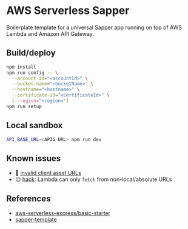 # AWS Serverless Sapper

Boilerplate template for a universal Sapper app running on top of AWS Lambda and Amazon API Gateway.

## Build/deploy

```sh
npm install
npm run config -- \
  --account-id="<accountId>" \
  --bucket-name="<bucketName>" \
  --hostname="<hostname>" \
  --certificate-id="<certificateId>" \
  [--region="<region>"]
npm run setup
```

## Local sandbox

```sh
API_BASE_URL=<APIG URL> npm run dev
```

## Known issues

- 🐛 [invalid client asset URLs](https://github.com/sveltejs/sapper/issues/747)
- 😖 [hack](https://github.com/alexdilley/sapper-serverless-template/blob/master/rollup.config.js#L58): Lambda can only `fetch` from non-local/absolute URLs

## References

- [aws-serverless-express/basic-starter](https://github.com/awslabs/aws-serverless-express/tree/master/examples/basic-starter)
- [sapper-template](https://github.com/sveltejs/sapper-template)
